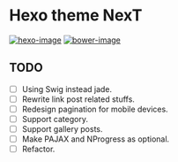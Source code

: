 # Hexo theme NexT

[![hexo-image]][hexo-url]
[![bower-image]][bower-url]


[hexo-image]: http://img.shields.io/badge/Hexo-2.4+-2BAF2B.svg?style=flat-square
[hexo-url]: http://hexo.io
[bower-image]: http://img.shields.io/badge/Bower-Powered-2BAF2B.svg?style=flat-square
[bower-url]: http://bower.io

## TODO

- [ ] Using Swig instead jade.
- [ ] Rewrite link post related stuffs.
- [ ] Redesign pagination for mobile devices.
- [ ] Support category.
- [ ] Support gallery posts.
- [ ] Make PAJAX and NProgress as optional.
- [ ] Refactor.